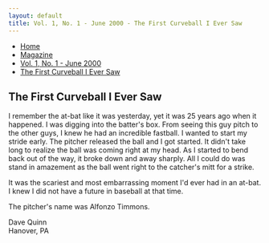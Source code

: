 ```yaml
---
layout: default
title: Vol. 1, No. 1 - June 2000 - The First Curveball I Ever Saw
---
```

<nav class="breadcrumb" aria-label="breadcrumbs">
  <ul>
    <li><a href="{{ site.url }}{{ site.baseurl }}/index.html">Home</a></li>
    <li><a href="../magazine-home.html">Magazine</a></li>
    <li><a href="bi_vol_1_no_1_home.html">Vol. 1, No. 1 - June 2000</a></li>
    <li class="is-active"><a href="#" aria-current="page">The First Curveball I Ever Saw</a></li>
  </ul>
</nav>

<section class="storycontent">
  <h1>The First Curveball I Ever Saw</h1>
  <p>
    I remember the at-bat like it was yesterday, yet it was 25 years ago when it happened. I was digging into the batter's box. From seeing this guy pitch to the other guys, I knew he had an incredible fastball. I wanted to start my stride early. The pitcher released the ball and I got started. It didn't take long to realize the ball was coming right at my head. As I started to bend back out of the way, it broke down and away sharply. All I could do was stand in amazement as the ball went right to the catcher's mitt for a strike.
  </p>

  <p>
    It was the scariest and most embarrassing moment I'd ever had in an at-bat. I knew I did not have a future in baseball at that time.
  </p>

  <p>
    The pitcher's name was Alfonzo Timmons.
  </p>

  <p>
    Dave Quinn<br />
    Hanover, PA
  </p>
</section>
